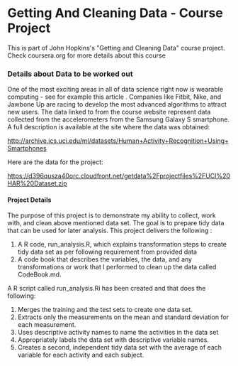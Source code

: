 # Getting And Cleaning Data - Course Project

This is part of John Hopkins's "Getting and Cleaning Data" course project. Check coursera.org for more details about this course

### Details about Data to be worked out

One of the most exciting areas in all of data science right now is wearable computing - see for example this article . Companies like Fitbit, Nike, and Jawbone Up are racing to develop the most advanced algorithms to attract new users. The data linked to from the course website represent data collected from the accelerometers from the Samsung Galaxy S smartphone. A full description is available at the site where the data was obtained: 

http://archive.ics.uci.edu/ml/datasets/Human+Activity+Recognition+Using+Smartphones 

Here are the data for the project: 

https://d396qusza40orc.cloudfront.net/getdata%2Fprojectfiles%2FUCI%20HAR%20Dataset.zip 

#### Project Details

The purpose of this project is to demonstrate my ability to collect, work with, and clean above mentioned data set. The goal is to prepare tidy data that can be used for later analysis. This project delivers the following : 
1. A R code, run_analysis.R, which explains transformation steps to create tidy data set as per following requirement from provided data 
2. A code book that describes the variables, the data, and any transformations or work that I  performed to clean up the data called CodeBook.md.  

A R script called run_analysis.Ri has been created and  that does the following:
1. Merges the training and the test sets to create one data set.
2. Extracts only the measurements on the mean and standard deviation for each measurement. 
3. Uses descriptive activity names to name the activities in the data set
4. Appropriately labels the data set with descriptive variable names. 
5. Creates a second, independent tidy data set with the average of each variable for each activity and each subject. 
